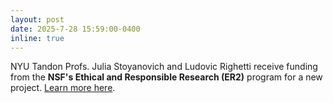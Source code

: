 ```yaml
---
layout: post
date: 2025-7-28 15:59:00-0400
inline: true
---
```


NYU Tandon Profs. Julia Stoyanovich and Ludovic Righetti receive funding from the **NSF's Ethical and Responsible Research (ER2)** program for a new project.
[Learn more here](https://mailchi.mp/nyu/rai-july2025-newsletter).


